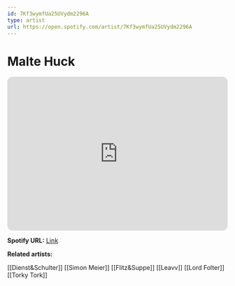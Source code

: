 ```yaml
---
id: 7Kf3wymfUa25UVydm2296A
type: artist
url: https://open.spotify.com/artist/7Kf3wymfUa25UVydm2296A
---
```

# Malte Huck

<iframe style="border-radius:12px" src="https://open.spotify.com/embed/artist/7Kf3wymfUa25UVydm2296A" width="100%" height="352" frameBorder="0" allowfullscreen="" allow="autoplay; clipboard-write; encrypted-media; fullscreen; picture-in-picture" loading="lazy"></iframe>

**Spotify URL:** [Link](https://open.spotify.com/artist/7Kf3wymfUa25UVydm2296A)

**Related artists:**

[[Dienst&Schulter]]
[[Simon Meier]]
[[Flitz&Suppe]]
[[Leavv]]
[[Lord Folter]]
[[Torky Tork]]
